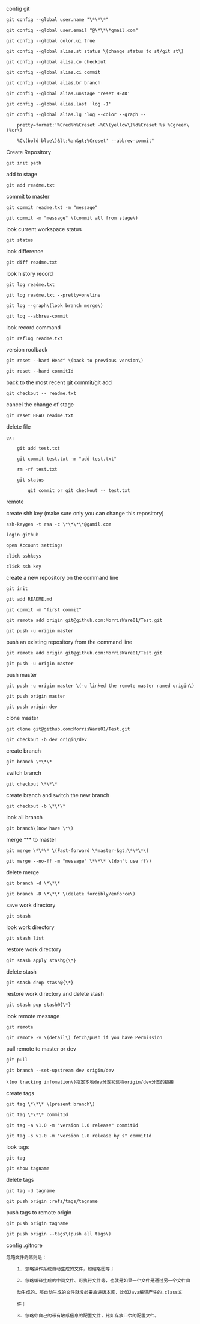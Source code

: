config git

	git config --global user.name "\*\*\*"

	git config --global user.email "@\*\*\*gmail.com"

	git config --global color.ui true

	git config --global alias.st status \(change status to st/git st\)

	git config --global alisa.co checkout

	git config --global alias.ci commit

	git config --global alias.br branch

	git config --global alias.unstage 'reset HEAD'

	git config --global alias.last 'log -1'

	git config --global alias.lg "log --color --graph --

		pretty=format:'%Cred%h%Creset -%C\(yellow\)%d%Creset %s %Cgreen\(%cr\)

		%C\(bold blue\)&lt;%an&gt;%Creset' --abbrev-commit"

	

Create Repository

	git init path

	

add to 	stage

	git add readme.txt

	

commit to master 

	git commit readme.txt -m "message"

	git commit -m "message" \(commit all from stage\)

	

look current workspace status 

	git status

	

look difference

	git diff readme.txt

	

look history record

	git log readme.txt

	git log readme.txt --pretty=oneline

	git log --graph\(look branch merge\)  

	git log --abbrev-commit

	

look record command

	git reflog readme.txt

	

version roolback

	git reset --hard Head^ \(back to previous version\)

	git reset --hard commitId

	

back to the most recent git commit/git add

	git checkout -- readme.txt



cancel the change of stage

	git reset HEAD readme.txt

	

delete file

	ex:

		git add test.txt

		git commit test.txt -m "add test.txt"

		rm -rf test.txt

		git status

			git commit or git checkout -- test.txt

		

remote

	

create shh key \(make sure only you can change this repository\)

	ssh-keygen -t rsa -c \*\*\*\*@gamil.com

	login github 

	open Account settings 

	click sshkeys

	click ssh key

	

create a new repository on the command line

	git init

	git add README.md

	git commit -m "first commit"

	git remote add origin git@github.com:MorrisWare01/Test.git

	git push -u origin master

	

push an existing repository from the command line

	git remote add origin git@github.com:MorrisWare01/Test.git

	git push -u origin master

	

push master 

	git push -u origin master \(-u linked the remote master named origin\)

	git push origin master

	git push origin dev

	

clone master

	git clone git@github.com:MorrisWare01/Test.git

	git checkout -b dev origin/dev



create branch

	git branch \*\*\*



switch branch

	git checkout \*\*\*

	

create branch and switch the new branch	

	git checkout -b \*\*\*

	

look all branch

	git branch\(now have \*\)



merge \*\*\* to master

	git merge \*\*\* \(Fast-forward \*master-&gt;\*\*\*\)

	git merge --no-ff -m "message" \*\*\* \(don't use ff\)	

	

delete merge

	git branch -d \*\*\*

	git branch -D \*\*\* \(delete forcibly/enforce\)

		

save work directory

	git stash

	

look work directory

	git stash list

	

restore work directory

	git stash apply stash@{\*}



delete stash 

	git stash drop stash@{\*}

	

restore work directory and delete stash 

	git stash pop stash@{\*}

	

look remote message

	git remote

	git remote -v \(detail\) fetch/push if you have Permission

	

pull remote to master or dev

	git pull 

	git branch --set-upstream dev origin/dev 

	\(no tracking infomation\)指定本地dev分支和远程origin/dev分支的链接



create tags

	git tag \*\*\* \(present branch\)

	git tag \*\*\* commitId

	git tag -a v1.0 -m "version 1.0 release" commitId

	git tag -s v1.0 -m "version 1.0 release by s" commitId

	

look tags

	git tag

	git show tagname



delete tags

	git tag -d tagname

	git push origin :refs/tags/tagname

	

push tags to remote origin

	git push origin tagname

	git push origin --tags\(push all tags\)



	

config .gitnore	

	忽略文件的原则是：

		1. 忽略操作系统自动生成的文件，如缩略图等；

		2. 忽略编译生成的中间文件、可执行文件等，也就是如果一个文件是通过另一个文件自

		动生成的，那自动生成的文件就没必要放进版本库，比如Java编译产生的.class文

		件；

		3. 忽略你自己的带有敏感信息的配置文件，比如存放⼝令的配置文件。

		

